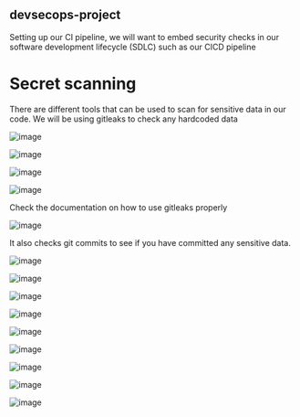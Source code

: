## devsecops-project

Setting up our CI pipeline, we will want to embed security checks in our software development lifecycle (SDLC) such as our CICD pipeline

# Secret scanning
There are different tools that can be used to scan for sensitive data in our code. We will be using gitleaks to check any hardcoded data 

![image](https://github.com/Taiwolawal/devsecops-project/assets/50557587/8acfde66-ee93-440e-905e-865d0b48bc23)

![image](https://github.com/Taiwolawal/devsecops-project/assets/50557587/4d7e3545-1896-4f48-992a-3ed8f8bf1ec3)

![image](https://github.com/Taiwolawal/devsecops-project/assets/50557587/c43bbefc-2b0b-4a79-8f1b-c5f6bdd182d5)

![image](https://github.com/Taiwolawal/devsecops-project/assets/50557587/00b70251-dc12-4d75-b665-fa6317fcbd29)

Check the documentation on how to use gitleaks properly

![image](https://github.com/Taiwolawal/devsecops-project/assets/50557587/6ae43913-7329-448c-b328-128cc5b2f978)

It also checks git commits to see if you have committed any sensitive data.

![image](https://github.com/Taiwolawal/devsecops-project/assets/50557587/6324b8bf-698d-438b-9c5a-cbd2f37c7b47)

![image](https://github.com/Taiwolawal/devsecops-project/assets/50557587/ef1990fd-ef3c-41f0-a75f-54db2ba4bcbb)

![image](https://github.com/Taiwolawal/devsecops-project/assets/50557587/28e515a4-0d69-4023-a701-9a9a68f1c6e7)

![image](https://github.com/Taiwolawal/devsecops-project/assets/50557587/e0053049-0399-45e8-ba4d-d02f44b69170)

![image](https://github.com/Taiwolawal/devsecops-project/assets/50557587/b9f5d833-169b-4848-8880-e0fdd6e3cb1c)

![image](https://github.com/Taiwolawal/devsecops-project/assets/50557587/487de8a3-d558-465d-8a01-f2475f59615f)

![image](https://github.com/Taiwolawal/devsecops-project/assets/50557587/62acb861-d7ac-4b03-a9fe-e7f5b0197c5e)

![image](https://github.com/Taiwolawal/devsecops-project/assets/50557587/82cb2dda-cdb3-4c4c-810c-87a7c803c8c4)

![image](https://github.com/Taiwolawal/devsecops-project/assets/50557587/9d9fde89-fa4a-44c0-9685-dbc9729fb671)

